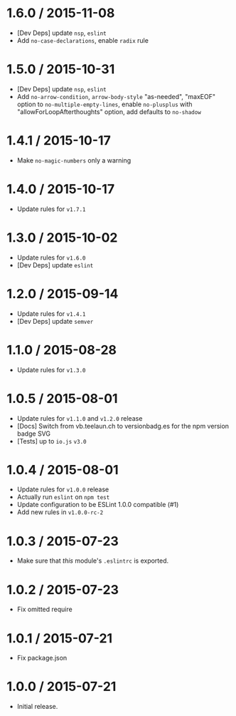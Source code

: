 1.6.0 / 2015-11-08
=================
  * [Dev Deps] update `nsp`, `eslint`
  * Add `no-case-declarations`, enable `radix` rule

1.5.0 / 2015-10-31
=================
  * [Dev Deps] update `nsp`, `eslint`
  * Add `no-arrow-condition`, `arrow-body-style` "as-needed", "maxEOF" option to `no-multiple-empty-lines`, enable `no-plusplus` with "allowForLoopAfterthoughts" option, add defaults to `no-shadow`

1.4.1 / 2015-10-17
=================
  * Make `no-magic-numbers` only a warning

1.4.0 / 2015-10-17
=================
  * Update rules for `v1.7.1`

1.3.0 / 2015-10-02
=================
  * Update rules for `v1.6.0`
  * [Dev Deps] update `eslint`

1.2.0 / 2015-09-14
=================
  * Update rules for `v1.4.1`
  * [Dev Deps] update `semver`

1.1.0 / 2015-08-28
=================
  * Update rules for `v1.3.0`

1.0.5 / 2015-08-01
=================
  * Update rules for `v1.1.0` and `v1.2.0` release
  * [Docs] Switch from vb.teelaun.ch to versionbadg.es for the npm version badge SVG
  * [Tests] up to `io.js` `v3.0`

1.0.4 / 2015-08-01
=================
  * Update rules for `v1.0.0` release
  * Actually run `eslint` on `npm test`
  * Update configuration to be ESLint 1.0.0 compatible (#1)
  * Add new rules in `v1.0.0-rc-2`

1.0.3 / 2015-07-23
=================
  * Make sure that *this* module's `.eslintrc` is exported.

1.0.2 / 2015-07-23
=================
  * Fix omitted require

1.0.1 / 2015-07-21
=================
  * Fix package.json

1.0.0 / 2015-07-21
=================
  * Initial release.

